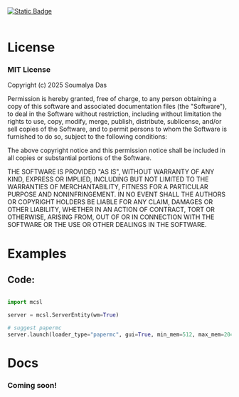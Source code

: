 <a href="https://github.com/pro-grammer-SD/mcsl">
    <img alt="Static Badge" src="https://img.shields.io/badge/github-mcsl-lib" style="display: flex;">
</a>
<br>

# License
### MIT License

Copyright (c) 2025 Soumalya Das

Permission is hereby granted, free of charge, to any person obtaining a copy
of this software and associated documentation files (the "Software"), to deal
in the Software without restriction, including without limitation the rights
to use, copy, modify, merge, publish, distribute, sublicense, and/or sell
copies of the Software, and to permit persons to whom the Software is
furnished to do so, subject to the following conditions:

The above copyright notice and this permission notice shall be included in all
copies or substantial portions of the Software.

THE SOFTWARE IS PROVIDED "AS IS", WITHOUT WARRANTY OF ANY KIND, EXPRESS OR
IMPLIED, INCLUDING BUT NOT LIMITED TO THE WARRANTIES OF MERCHANTABILITY,
FITNESS FOR A PARTICULAR PURPOSE AND NONINFRINGEMENT. IN NO EVENT SHALL THE
AUTHORS OR COPYRIGHT HOLDERS BE LIABLE FOR ANY CLAIM, DAMAGES OR OTHER
LIABILITY, WHETHER IN AN ACTION OF CONTRACT, TORT OR OTHERWISE, ARISING FROM,
OUT OF OR IN CONNECTION WITH THE SOFTWARE OR THE USE OR OTHER DEALINGS IN THE
SOFTWARE. 

# Examples

## Code:

```python

import mcsl

server = mcsl.ServerEntity(wm=True)

# suggest papermc
server.launch(loader_type="papermc", gui=True, min_mem=512, max_mem=2048, online=True, lgui=True)

```

# Docs

### Coming soon!